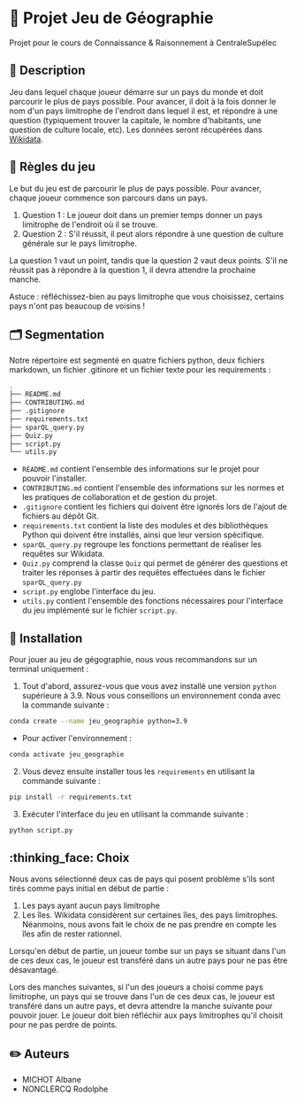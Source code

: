 # :space_invader: Projet Jeu de Géographie
Projet pour le cours de Connaissance & Raisonnement à CentraleSupélec


## :page_facing_up: Description
Jeu dans lequel chaque joueur démarre sur un pays du monde et doit parcourir le plus de pays possible. Pour avancer, il doit à la fois donner le nom d'un pays limitrophe de l'endroit dans lequel il est, et répondre à une question (typiquement trouver la capitale, le nombre d'habitants, une question de culture locale, etc). Les données seront récupérées dans [Wikidata](https://www.wikidata.org/wiki/Wikidata:WikiProject_Countries).

## :vertical_traffic_light: Règles du jeu
Le but du jeu est de parcourir le plus de pays possible. Pour avancer, chaque joueur commence son parcours dans un pays.

1. Question 1 : Le joueur doit dans un premier temps donner un pays limitrophe de l'endroit où il se trouve.
2. Question 2 : S'il réussit, il peut alors répondre à une question de culture générale sur le pays limitrophe.

La question 1 vaut un point, tandis que la question 2 vaut deux points. S'il ne réussit pas à répondre à la question 1, il devra attendre la prochaine manche.

Astuce : réfléchissez-bien au pays limitrophe que vous choisissez, certains pays n'ont pas beaucoup de voisins !

## :card_index_dividers: Segmentation
Notre répertoire est segmenté en quatre fichiers python, deux fichiers markdown, un fichier .gitinore et un fichier texte pour les requirements :

```bash 
.
├── README.md
├── CONTRIBUTING.md
├── .gitignore
├── requirements.txt 
├── sparQL_query.py
├── Quiz.py
├── script.py 
└── utils.py
```

- ``README.md`` contient l'ensemble des informations sur le projet pour pouvoir l'installer.
- ``CONTRIBUTING.md`` contient l'ensemble des informations sur les normes et les pratiques de collaboration et de gestion du projet.
- ``.gitignore`` contient les fichiers qui doivent être ignorés lors de l'ajout de fichiers au dépôt Git.
- ``requirements.txt`` contient la liste des modules et des bibliothèques Python qui doivent être installés, ainsi que leur version spécifique.
- ``sparQL_query.py`` regroupe les fonctions permettant de réaliser les requêtes sur Wikidata.
- ``Quiz.py`` comprend la classe ``Quiz`` qui permet de générer des questions et traiter les réponses à partir des requêtes effectuées dans le fichier ``sparQL_query.py``
- ``script.py`` englobe l'interface du jeu.
- ``utils.py`` contient l'ensemble des fonctions nécessaires pour l'interface du jeu implémenté sur le fichier ``script.py``.

## :wrench: Installation
Pour jouer au jeu de gégographie, nous vous recommandons sur un terminal uniquement :

1. Tout d'abord, assurez-vous que vous avez installé une version `python` supérieure à 3.9. Nous vous conseillons un environnement conda avec la commande suivante : 
```bash
conda create --name jeu_geographie python=3.9
```
- Pour activer l'environnement :
```bash
conda activate jeu_geographie
```

2. Vous devez ensuite installer tous les `requirements` en utilisant la commande suivante :
```bash
pip install -r requirements.txt
```

3. Exécuter l'interface du jeu en utilisant la commande suivante :
```bash
python script.py
```

## :thinking_face: Choix
Nous avons sélectionné deux cas de pays qui posent problème s'ils sont tirés comme pays initial en début de partie :
1. Les pays ayant aucun pays limitrophe
2. Les îles. Wikidata considèrent sur certaines îles, des pays limitrophes. Néanmoins, nous avons fait le choix de ne pas prendre en compte les îles afin de rester rationnel.

Lorsqu'en début de partie, un joueur tombe sur un pays se situant dans l'un de ces deux cas, le joueur est transféré dans un autre pays pour ne pas être désavantagé.

Lors des manches suivantes, si l'un des joueurs a choisi comme pays limitrophe, un pays qui se trouve dans l'un de ces deux cas, le joueur est transféré dans un autre pays, et devra attendre la manche suivante pour pouvoir jouer. Le joueur doit bien réfléchir aux pays limitrophes qu'il choisit pour ne pas perdre de points. 

## :pencil2: Auteurs
- MICHOT Albane
- NONCLERCQ Rodolphe


